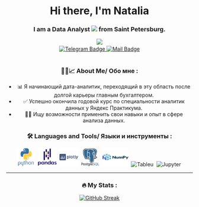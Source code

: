 <div id="header" align="center">
    <h1>Hi there, I'm  Natalia </h1>
    <h3>I am a Data Analyst <img src="https://i.giphy.com/media/v1.Y2lkPTc5MGI3NjExc3YzNnVzaGduOWhocjdicmJ5emx3MGx3M2h5Mjh0Nmc3NmJlZ2FhYyZlcD12MV9pbnRlcm5hbF9naWZfYnlfaWQmY3Q9Zw/ww9Z3l8wl4szKyRIro/giphy.gif" width="30"> from Saint Petersburg.</h3>
</div>
<div id="header" align="center">
  <img src="https://i.giphy.com/media/v1.Y2lkPTc5MGI3NjExZGt2MW9pNmFnNjljYmhidndoamNjcG1iY3U5M2tzMjVpMTN4dnh2biZlcD12MV9pbnRlcm5hbF9naWZfYnlfaWQmY3Q9Zw/ZIVMa4UTGiudk2FPh8/giphy.gif" width="200"/>
</div>
<div id="socials" align="center">
 <a href="https://t.me/Nmerk9">
   <img src="https://img.shields.io/badge/Telegram-blue?logo=telegram&logoColor=wight&style=for-the-badge" alt="Telegram Badge"/>
</a>
 <a href="mailto:natmerkur@yandex.ru">
  <img src="https://img.shields.io/badge/Mail-orange?logo=mail&logoColor=blue&style=for-the-badge" alt="Mail Badge"/>
 </a>   
</div> 
<div id="header" align="center">
<img src="https://komarev.com/ghpvc/?username=nmerka&style=flat-square&color=blue" alt=""/>
    
### :woman_technologist::chart_with_upwards_trend: About Me/ Обо мне :

- :bar_chart: Я начинающий дата-аналитик, переходящий в эту область после долгой карьеры главным бухгалтером. 
- :white_check_mark: Успешно окончила годовой курс по специальности аналитик данных у Яндекс Практикума.
- :woman_student: Ищу возможности применить свои навыки и опыт в сфере анализа данных.




### :hammer_and_wrench: Languages and Tools/ Языки и инструменты :
<div>
  <img src="https://github.com/devicons/devicon/blob/master/icons/python/python-original-wordmark.svg" title="Python" alt="Python" width="50" height="50"/>&nbsp;  
  <img src="https://github.com/devicons/devicon/blob/master/icons/pandas/pandas-original-wordmark.svg" title="Pandas" alt="Pandas" width="50" height="50"/>&nbsp;
  <img src="https://github.com/devicons/devicon/blob/master/icons/plotly/plotly-original-wordmark.svg" title="Plotly" alt="Plotly" width="50" height="50"/>&nbsp;
  <img src="https://github.com/devicons/devicon/blob/master/icons/postgresql/postgresql-original-wordmark.svg" title="Postgresql" alt="Postgresql" width="50" height="50"/>&nbsp;
  <img src="https://github.com/devicons/devicon/blob/master/icons/numpy/numpy-original-wordmark.svg" title="numpy" alt="numpy" width="70" height="50"/>&nbsp;
  <img src="https://camo.githubusercontent.com/f1a5d5dcdd2d08565b8aa325adb68eaaf237c133cceb5a8426fbc04d5fecc5b3/68747470733a2f2f696d672e736869656c64732e696f2f62616467652f2d5461626c6561752d3639623563633f7374796c653d666f722d7468652d6261646765266c6f676f3d7461626c656175" title="Tableu" alt="Tableu" width="80" height="40"/>&nbsp;
  <img src="https://camo.githubusercontent.com/af6c5f49426a00a23ac888da70eac771b4e006d3dbb6180f515cff30a2782fe7/68747470733a2f2f696d672e736869656c64732e696f2f62616467652f2d4a7570797465722d3639623563633f7374796c653d666f722d7468652d6261646765266c6f676f3d6a757079746572" title="Jupyter" alt="Jupyter" width="80" height="40"/>&nbsp;  
    
  ---

### :fire: My Stats :
[![GitHub Streak](http://github-readme-streak-stats.herokuapp.com?user=nmerka&theme=dark&background=000000)](https://git.io/streak-stats)
